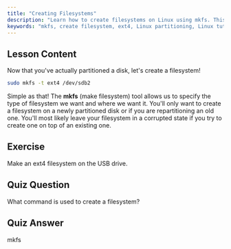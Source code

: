 ```yaml
---
title: "Creating Filesystems"
description: "Learn how to create filesystems on Linux using mkfs. This beginner-friendly guide covers ext4 and disk partitioning. Start your Linux journey!"
keywords: "mkfs, create filesystem, ext4, Linux partitioning, Linux tutorial, beginner Linux, disk management, Linux guide"
---
```


## Lesson Content

Now that you've actually partitioned a disk, let's create a filesystem!

```bash
sudo mkfs -t ext4 /dev/sdb2
```

Simple as that! The **mkfs** (make filesystem) tool allows us to specify the type of filesystem we want and where we want it. You'll only want to create a filesystem on a newly partitioned disk or if you are repartitioning an old one. You'll most likely leave your filesystem in a corrupted state if you try to create one on top of an existing one.

## Exercise

Make an ext4 filesystem on the USB drive.

## Quiz Question

What command is used to create a filesystem?

## Quiz Answer

mkfs
